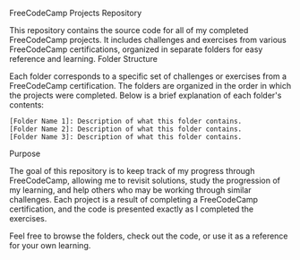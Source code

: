 FreeCodeCamp Projects Repository

This repository contains the source code for all of my completed FreeCodeCamp projects. It includes challenges and exercises from various FreeCodeCamp certifications, organized in separate folders for easy reference and learning.
Folder Structure

Each folder corresponds to a specific set of challenges or exercises from a FreeCodeCamp certification. The folders are organized in the order in which the projects were completed. Below is a brief explanation of each folder's contents:

    [Folder Name 1]: Description of what this folder contains.
    [Folder Name 2]: Description of what this folder contains.
    [Folder Name 3]: Description of what this folder contains.

Purpose

The goal of this repository is to keep track of my progress through FreeCodeCamp, allowing me to revisit solutions, study the progression of my learning, and help others who may be working through similar challenges. Each project is a result of completing a FreeCodeCamp certification, and the code is presented exactly as I completed the exercises.

Feel free to browse the folders, check out the code, or use it as a reference for your own learning.
